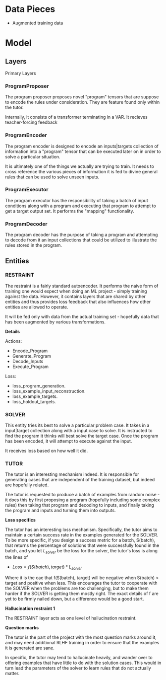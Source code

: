 # Data Pieces

* Augmented training data


# Model 

## Layers

Primary Layers

### ProgramProposer

The program proposer proposes novel "program" tensors that are suppose to encode the
rules under consideration. They are feature found only within the tutor. 

Internally, it consists of a transformer terminating in a VAR. It recieves teacher-forcing
feedback

### ProgramEncoder

The program encoder is designed to encode an inputs|targets collection of information
into a "program" tensor that can be executed later on in order to solve a particular
situation.

It is ultimately one of the things we actually are trying to train. It needs to cross
reference the various pieces of information it is fed to divine general rules that can
be used to solve unseen inputs.

### ProgramExecutor

The program executor has the responsibility of taking a batch of input conditions along
with a program and executing that program to attempt to get a target output set. It 
performs the "mapping" functionality.

### ProgramDecoder

The program decoder has the purpose of taking a program and attempting to decode from it
an input collections that could be utilized to illustrate the rules stored in the program.

## Entities

### RESTRAINT

The restraint is a fairly standard autoencoder. It performs the naive form of training
one would expect when doing an ML project - simply training against the data. However,
it contains layers that are shared by other entities and thus provides loss feedback
that also influences how other entities are allowed to operate.

It will be fed only with data from the actual training set - hopefully data 
that has been augmented by various transformations.

**Details**

Actions:

* Encode_Program
* Generate_Program
* Decode_Inputs
* Execute_Program

Loss:

* loss_program_generation.
* loss_example_input_reconstruction.
* loss_example_targets.
* loss_holdout_targets.

### SOLVER

This entity tries its best to solve a particular problem case. It takes 
in a input|target collection along with a input case to solve. It is instructed
to find the program it thinks will best solve the target case. Once the program has
been encoded, it will attempt to execute against the input.

It receives loss based on how well it did.

### TUTOR

The tutor is an interesting mechanism indeed. It is responsible for generating
cases that are independent of the training dataset, but indeed are hopefully related. 

The tutor is requested to produce a batch of examples from random noise - it does this
by first proposing a program (hopefully including some complex rules) then taking that 
program and decoding to inputs, and finally taking the program and inputs and 
turning them into outputs. 

**Loss specifics**

The tutor has an interesting loss mechanism. Specifically, the tutor aims to maintain
a certain success rate in the examples generated for the SOLVER. To be more specific, if you
design a success metric for a batch, S(batch), that returns the percentage of solutions
that were successfully found in the batch, and you let $L_{solver}$ be the loss for the solver,
the tutor's loss is along the lines of

* $Loss= f(S(batch), target)*L_{solver}$

Where it is the cae that f(S(batch), target) will be negative when S(batch) > target and
positive when less. This encourages the tutor to cooperate with the SOLVER when the problems
are too challenging, but to make them harder if the SOLVER is getting them mostly right. The 
exact details of f are yet to be firmly nailed down, but a difference would be a good start.

**Hallucination restraint 1**

The RESTRAINT layer acts as one level of hallucination restraint. 


**Question marks**

The tutor is the part of the project with the most question marks around it, and may need
additional RLHF training in order to ensure that the examples it is generated are sane. 

In specific, the tutor may tend to hallucinate heavily, and wander over to offering examples
that have little to do with the solution cases. This would in turn lead the parameters of the 
solver to learn rules that do not actually matter. 